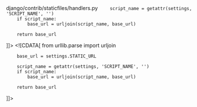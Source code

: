 <change>
<file change-number-for-this-file="1">django/contrib/staticfiles/handlers.py</file>
<original line-count="7" no-ellipsis="true"><![CDATA[
        base_url = settings.STATIC_URL
        
        script_name = getattr(settings, 'SCRIPT_NAME', '')
        if script_name:
            base_url = urljoin(script_name, base_url)
        
        return base_url
]]></original>
<modified no-ellipsis="true"><![CDATA[
        from urllib.parse import urljoin
        
        base_url = settings.STATIC_URL
        
        script_name = getattr(settings, 'SCRIPT_NAME', '')
        if script_name:
            base_url = urljoin(script_name, base_url)
        
        return base_url
]]></modified>
</change>
